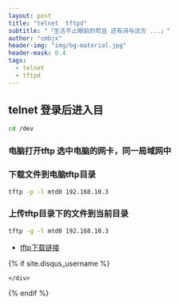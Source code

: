 ```yaml
---
layout: post
title: "telnet  tftpd"
subtitle: "「生活不止眼前的苟且 还有诗与远方 ...」"
author: "cmbjx"
header-img: "img/bg-material.jpg"
header-mask: 0.4
tags:
  - telnet
  - tftpd
---
```


## telnet 登录后进入目

```bash
cd /dev
```

### 电脑打开tftp 选中电脑的网卡，同一局域网中

### 下载文件到电脑tftp目录

```bash
tftp -p -l mtd0 192.168.10.3
```

### 上传tftp目录下的文件到当前目录

```bash
tftp -g -l mtd0 192.168.10.3
```

- [tftp下载链接][1]


  [1]: https://wwi.lanzoup.com/i65rh1xe1rda


{% if site.disqus_username %}
<!-- disqus 评论框 start -->
<div class="comment">
    <div id="disqus_thread" class="disqus-thread">

    </div>
</div>
<!-- disqus 评论框 end -->

<!-- disqus 公共JS代码 start (一个网页只需插入一次) -->
<script type="text/javascript">
    /* * * CONFIGURATION VARIABLES * * */
    var disqus_shortname = "{{site.disqus_username}}";
    var disqus_identifier = "{{site.disqus_username}}/{{page.url}}";
    var disqus_url = "{{site.url}}{{page.url}}";

    (function () {
        var dsq = document.createElement('script'); dsq.type = 'text/javascript'; dsq.async = true;
        dsq.src = '//' + disqus_shortname + '.disqus.com/embed.js';
        (document.getElementsByTagName('head')[0] || document.getElementsByTagName('body')[0]).appendChild(dsq);
    })();
</script>
<!-- disqus 公共JS代码 end -->
{% endif %}

